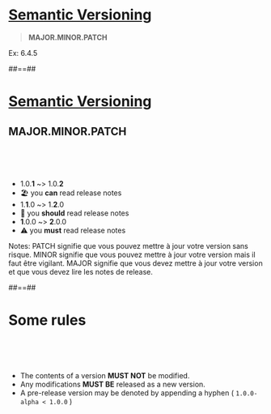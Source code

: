 <!-- .slide: -->
# [Semantic Versioning](https://semver.org) 

> **MAJOR.MINOR.PATCH**

Ex: 6.4.5


##==## 
# [Semantic Versioning](https://semver.org)
## MAJOR.MINOR.PATCH

<br><br><br>

- 1.0.**1** ~> 1.0.**2** 
- 🏖️ you **can** read release notes
- 1.**1**.0 ~> 1.**2**.0
- 👀 you **should** read release notes
- **1**.0.0 ~> **2**.0.0
- ⚠️ you **must** read release notes
<!-- .element: class="list-fragment" -->

Notes: 
PATCH signifie que vous pouvez mettre à jour votre version sans risque.
MINOR signifie que vous pouvez mettre à jour votre version mais il faut être vigilant.
MAJOR signifie que vous devez mettre à jour votre version et que vous devez lire les notes de release.


##==##
<!-- .slide: -->
# Some rules

<br><br><br>

- The contents of a version **MUST NOT** be modified.
- Any modifications **MUST BE** released as a new version.
- A pre-release version may be denoted by appending a hyphen ( `1.0.0-alpha < 1.0.0` )
<!-- .element: class="list-fragment" -->
